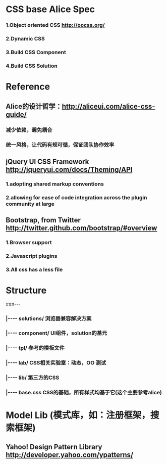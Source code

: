 # CSS base Alice Spec 
### 1.Object oriented CSS  <http://oocss.org/>  
### 2.Dynamic CSS     
### 3.Build CSS Component  
### 4.Build CSS Solution  

#   Reference  

##  Alice的设计哲学：<http://aliceui.com/alice-css-guide/>    
### 减少依赖，避免耦合   
### 统一风格，让代码有规可循，保证团队协作效率      
  
##  jQuery UI CSS Framework <http://jqueryui.com/docs/Theming/API>    
### 1.adopting shared markup conventions  
### 2.allowing for ease of code integration across the plugin community at large  

##  Bootstrap, from Twitter <http://twitter.github.com/bootstrap/#overview>     
### 1.Browser support  
### 2.Javascript plugins  
### 3.All css has a less file 

# Structure

###---   
### |---- solutions/           浏览器兼容解决方案    
### |---- component/           UI组件，solution的基元                  
### |---- tpl/                 参考的模板文件   
### |---- lab/                 CSS相关实验室：动态，OO 测试  
### |---- lib/                 第三方的CSS  
### |---- base.css             CSS的基础，所有样式均基于它(这个主要参考alice)  
 
# Model Lib (模式库，如：注册框架，搜索框架)  
 
## Yahoo! Design Pattern Library <http://developer.yahoo.com/ypatterns/>